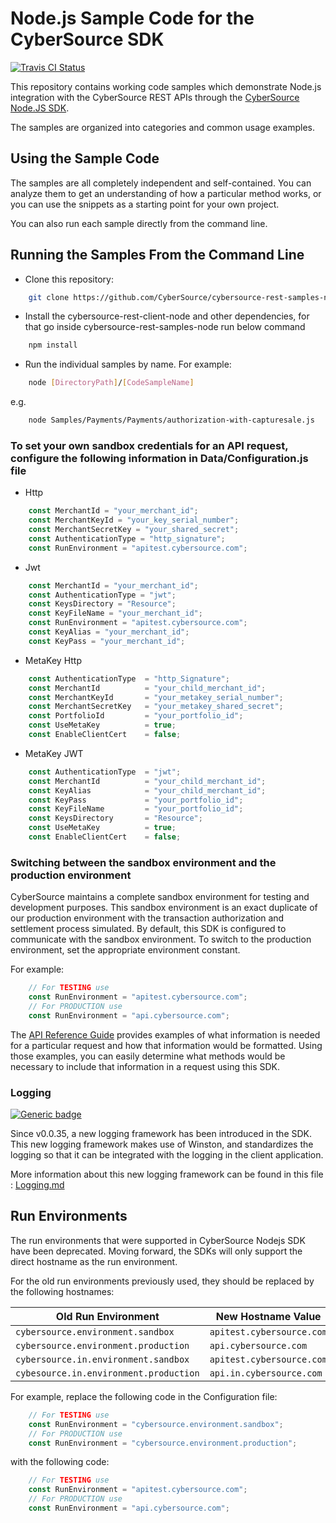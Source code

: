 # Node.js Sample Code for the CyberSource SDK

[![Travis CI Status](https://travis-ci.org/CyberSource/cybersource-rest-samples-node.svg?branch=master)](https://travis-ci.org/CyberSource/cybersource-rest-samples-node)

This repository contains working code samples which demonstrate Node.js integration with the CyberSource REST APIs through the [CyberSource Node.JS SDK](https://github.com/CyberSource/cybersource-rest-client-node).

The samples are organized into categories and common usage examples.

## Using the Sample Code

The samples are all completely independent and self-contained. You can analyze them to get an understanding of how a particular method works, or you can use the snippets as a starting point for your own project.

You can also run each sample directly from the command line.

## Running the Samples From the Command Line

* Clone this repository:

```bash
    git clone https://github.com/CyberSource/cybersource-rest-samples-node
```

* Install the cybersource-rest-client-node and other dependencies, for that go inside cybersource-rest-samples-node run below command

```bash
    npm install
```

* Run the individual samples by name. For example:

```bash
    node [DirectoryPath]/[CodeSampleName]
```

e.g.

```bash
    node Samples/Payments/Payments/authorization-with-capturesale.js
```

### To set your own sandbox credentials for an API request, configure the following information in Data/Configuration.js file

* Http

```javascript
    const MerchantId = "your_merchant_id";
    const MerchantKeyId = "your_key_serial_number";
    const MerchantSecretKey = "your_shared_secret";
    const AuthenticationType = "http_signature";
    const RunEnvironment = "apitest.cybersource.com";
```

* Jwt

```javascript
    const MerchantId = "your_merchant_id";
    const AuthenticationType = "jwt";
    const KeysDirectory = "Resource";
    const KeyFileName = "your_merchant_id";
    const RunEnvironment = "apitest.cybersource.com";
    const KeyAlias = "your_merchant_id";
    const KeyPass = "your_merchant_id";
```

* MetaKey Http

```javascript
    const AuthenticationType  = "http_Signature";
    const MerchantId          = "your_child_merchant_id";
    const MerchantKeyId       = "your_metakey_serial_number";
    const MerchantSecretKey   = "your_metakey_shared_secret";
    const PortfolioId         = "your_portfolio_id";
    const UseMetaKey          = true;
    const EnableClientCert    = false;
```

* MetaKey JWT

```javascript
    const AuthenticationType  = "jwt";
    const MerchantId          = "your_child_merchant_id";
    const KeyAlias            = "your_child_merchant_id";
    const KeyPass             = "your_portfolio_id";
    const KeyFileName         = "your_portfolio_id";
    const KeysDirectory       = "Resource";
    const UseMetaKey          = true;
    const EnableClientCert    = false;
```

### Switching between the sandbox environment and the production environment

CyberSource maintains a complete sandbox environment for testing and development purposes. This sandbox environment is an exact duplicate of our production environment with the transaction authorization and settlement process simulated. By default, this SDK is configured to communicate with the sandbox environment. To switch to the production environment, set the appropriate environment constant.

For example:

```javascript
    // For TESTING use
    const RunEnvironment = "apitest.cybersource.com";
    // For PRODUCTION use
    const RunEnvironment = "api.cybersource.com";
```

The [API Reference Guide](https://developer.cybersource.com/api/reference/api-reference.html) provides examples of what information is needed for a particular request and how that information would be formatted. Using those examples, you can easily determine what methods would be necessary to include that information in a request using this SDK.

### Logging

[![Generic badge](https://img.shields.io/badge/LOGGING-NEW-GREEN.svg)](https://shields.io/)

Since v0.0.35, a new logging framework has been introduced in the SDK. This new logging framework makes use of Winston, and standardizes the logging so that it can be integrated with the logging in the client application.

More information about this new logging framework can be found in this file : [Logging.md](Logging.md)

## Run Environments

The run environments that were supported in CyberSource Nodejs SDK have been deprecated.
Moving forward, the SDKs will only support the direct hostname as the run environment.

For the old run environments previously used, they should be replaced by the following hostnames:

| Old Run Environment                             | New Hostname Value           |
| ----------------------------------------------- | ---------------------------- |
| `cybersource.environment.sandbox`               | `apitest.cybersource.com`    |
| `cybersource.environment.production`            | `api.cybersource.com`        |
| `cybersource.in.environment.sandbox`            | `apitest.cybersource.com`    |
| `cybesource.in.environment.production`          | `api.in.cybersource.com`     |

For example, replace the following code in the Configuration file:

```javascript
    // For TESTING use
    const RunEnvironment = "cybersource.environment.sandbox";
    // For PRODUCTION use
    const RunEnvironment = "cybersource.environment.production";
```

with the following code:

```javascript
    // For TESTING use
    const RunEnvironment = "apitest.cybersource.com";
    // For PRODUCTION use
    const RunEnvironment = "api.cybersource.com";
```
